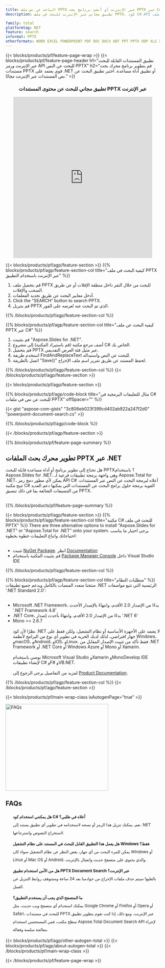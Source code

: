 ```yaml
---
title: الباحث عن نص ملف PPTX عبر الإنترنت أو أنشئ برنامج بحث PPTX عبر C#
description: تطبيق مجاني عبر الإنترنت للبحث في ملف PPTX. كود C# API لأي تطبيق بحث عن نص ملف PPTX.

family: total
platformtag: NET
feature: search
informat: PPTX
otherformats: WORD EXCEL POWERPOINT PDF DOC DOCX ODT PPT PPTX ODP XLS XLSX ODS
---
```

{{< blocks/products/pf/feature-page-wrap >}}
{{< blocks/products/pf/feature-page-header h1="تطبيق المستندات القابلة للبحث عبر الإنترنت ورمز API للبحث عن النص PPTX" h2="قم بتطوير برنامج محرك بحث مستندات PPTX قوي يعتمد على .NET أو تطبيق أداة مساعدة. اختبر تطبيق البحث عن نص المستندات عبر الإنترنت مجانًا." >}}


<div class="container-fluid agp-content bg-white aboutfile box-1 vh100 section nopbtm">
<div class=container>
<div class=row>
<div class="demobox tc col-md-12 padding-0" align="center">

<h3>تطبيق مجاني للبحث عن محتوى المستندات PPTX عبر الإنترنت</h3>

<iframe style="border: none; height: 526px;" scrolling="no" src="https://products.aspose.app/total/search/embed&h1&h2" id="child-iframe" width="90%"></iframe>

</div></div>
</div></div>

{{< blocks/products/pf/agp/feature-section >}}
{{% blocks/products/pf/agp/feature-section-col title="كيفية البحث في ملف PPTX عبر الإنترنت باستخدام التطبيق" %}}

1. قم بتحميل ملف PPTX للبحث من خلال النقر داخل منطقة الإفلات أو عن طريق السحب والإفلات.
1. أدخل معايير البحث عن طريق تحديد المعلمات. 
1. Click the "SEARCH" button to search PPTX.
1. قم بتنزيل PPTX الذي تم البحث عنه لعرضه على الفور.

{{% /blocks/products/pf/agp/feature-section-col %}}

{{% blocks/products/pf/agp/feature-section-col title="كيفية البحث عن ملف PPTX عبر C#" %}}

1. قم بتثبيت "Aspose.Slides for .NET".
1. أضف مرجع مكتبة (قم باستيراد المكتبة) إلى مشروع C# الخاص بك.
1. قم بتحميل PPTX عبر مثيل فئة العرض التقديمي.
1. استخدم طريقة FindAndReplaceText للبحث عن النص واستبداله.
1. اتصل بالطريقة "Save()" لحفظ المستند عن طريق تمرير اسم ملف الإخراج.

{{% /blocks/products/pf/agp/feature-section-col %}}
{{< /blocks/products/pf/agp/feature-section >}}


{{< blocks/products/pf/agp/feature-section >}}

{{% blocks/products/pf/agp/code-block title="مثال للتعليمات البرمجية في C# للبحث عن نص في ملفات PPTX" offSpacer="" %}}

{{< gist "aspose-com-gists" "3c806eb023f399cd402ab922a247f2d0" "powerpoint-document-search.cs" >}}

{{% /blocks/products/pf/agp/code-block %}}

{{< /blocks/products/pf/agp/feature-section >}}

{{% blocks/products/pf/feature-page-summary %}}


<h2>تطوير محرك بحث الملفات PPTX عبر .NET</h2>

هل تحتاج إلى تطوير برنامج أو أداة مساعدة قابلة للبحث PPTX؟ باستخدام Aspose.Slides for .NET، وهي واجهة برمجة تطبيقات فرعية لـ Aspose.Total for .NET، يمكن لأي مطور دمج رمز API C# أعلاه لبرمجة البحث عن النص عبر المستندات. تتيح مكتبة C# القوية برمجة حلول برامج البحث عن المستندات التي يمكنها دعم العديد من التنسيقات الشائعة بما في ذلك تنسيق PPTX.<br /><br />

{{% /blocks/products/pf/feature-page-summary %}}

{{< blocks/products/pf/agp/feature-section >}}
{{% blocks/products/pf/agp/feature-section-col title="مكتبة C# للبحث في ملف PPTX" %}}
There are three alternative options to install "Aspose.Slides for .NET" or "Aspose.Total for .NET" onto your system. يرجى اختيار ما يناسب احتياجاتك واتباع التعليمات خطوة بخطوة:<br /><br />

- تثبيت [NuGet Package](https://www.nuget.org/packages/Aspose.Slides/). انظر [Documentation](https://docs.aspose.com/slides/net/installation/#method-1-install-or-update-asposeslides-from-the-nuget-package-manager)
- قم بتثبيت المكتبة باستخدام [Package Manager Console](https://docs.aspose.com/slides/net/installation/#method-2-install-or-update-asposeslides-through-the-package-manager-console) داخل Visual Studio IDE

{{% /blocks/products/pf/agp/feature-section-col %}}

{{% blocks/products/pf/agp/feature-section-col title="متطلبات النظام" %}}
منتجنا متعدد المنصات بالكامل ويدعم جميع تطبيقات .NET الرئيسية التي تتبع مواصفات '.NET Standard 2.0':<br /><br />

- Microsoft .NET Framework، بدءًا من الإصدار 2.0 الأقدم، وانتهاءً بالإصدار الأحدث '.NET Framework 4.8'
- .NET Core، بدءًا من الإصدار 2.0 الأقدم، وانتهاءً بأحدث إصدار '.NET 6'
- Mono >= 2.6.7
<br /><br />
نظرًا لأن كود .NET لا يعتمد على الأجهزة الأساسية أو نظام التشغيل، ولكن فقط على جهاز افتراضي، لذلك لديك الحرية في تطوير أي نوع من البرامج لأنظمة Windows، وmacOS، وAndroid، وiOS، وLinux. فقط تأكد من تثبيت الإصدار المقابل من .NET Framework أو .NET Core أو Windows Azure أو Mono أو Xamarin.<br /><br />
نوصي باستخدام Microsoft Visual Studio وXamarin وMonoDevelop IDE لإنشاء تطبيقات C# وF# وVB.NET.
<br /><br />
لمزيد من التفاصيل يرجى الرجوع إلى [Product Documentation](https://docs.aspose.com/slides/net/system-requirements/).

{{% /blocks/products/pf/agp/feature-section-col %}}
{{< /blocks/products/pf/agp/feature-section >}}


{{< blocks/products/pf/main-wrap-class isAutogenPage="true" >}}

<style>.howtolist li{margin-right: 0!important;line-height: 26px;position: relative;margin-bottom: 10px;font-size: 13px;list-style-type: none;}</style>
<div class="col-md-12 tl bg-gray-dark howtolist section">
  <a class="anchor" name="faqpage"></a>
  <div class="container tl dflex" itemscope="" itemtype="https://schema.org/FAQPage">
      <div class="col-md-4 howtosectiongfx">
          <img class="social-panel-hide-on-mobile" src="https://www.groupdocs.cloud/templates/brand/images/groupdocs/conversion/groupdocs_conversion-brand.png" alt="FAQs" width="335" height="283">
      </div>
      <div class="howtosection col-md-8">
          <div>
              <h2>FAQs</h2>
              <ul>
                  <li itemscope="" itemprop="mainEntity" itemtype="https://schema.org/Question">
                      <div>
                          <span itemprop="name"><b>هل يمكنني استخدام كود C# أعلاه في طلبي؟</b></span>
                      </div>
                      <div itemscope="" itemprop="acceptedAnswer" itemtype="https://schema.org/Answer">
                          <span itemprop="text">نعم، يمكنك تنزيل هذا الرمز أو نسخه لاستخدامه في تطوير أي تطبيق يستند إلى .NET لاستخراج النصوص واسترجاعها.</span>
                      </div>
                  </li>
                  <li itemscope="" itemprop="mainEntity" itemtype="https://schema.org/Question">
                      <div>
                          <span itemprop="name"><b>هل يعمل هذا التطبيق القابل للبحث في المستند على نظام التشغيل Windows فقط؟</b></span>
                      </div>
                      <div itemscope="" itemprop="acceptedAnswer" itemtype="https://schema.org/Answer">
                          <span itemprop="text">يمكن للمرء البحث من أي جهاز، بغض النظر عن نظام التشغيل سواء كان Windows أو Linux أو Mac OS أو Android، والذي يحتوي على متصفح حديث واتصال بالإنترنت.</span>
                      </div>
                  </li>
                  <li itemscope="" itemprop="mainEntity" itemtype="https://schema.org/Question">
                      <div>
                          <span itemprop="name"><b>هل من الآمن استخدام تطبيق PPTX Document Search عبر الإنترنت؟</b></span>
                      </div>
                      <div itemscope="" itemprop="acceptedAnswer" itemtype="https://schema.org/Answer">
                          <span itemprop="text">بالطبع! سيتم حذف ملفات الإخراج من خوادمنا بعد 24 ساعة وستتوقف روابط التنزيل عن العمل.</span>
                      </div>
                  </li>                 
                  <li itemscope="" itemprop="mainEntity" itemtype="https://schema.org/Question">
                      <div>
                          <span itemprop="name"><b>ما المتصفح الذي يجب أن يستخدم التطبيق؟</b></span>
                      </div>
                      <div itemscope="" itemprop="acceptedAnswer" itemtype="https://schema.org/Answer">
                          <span itemprop="text">يمكنك استخدام أي متصفح ويب حديث، مثل Google Chrome أو Firefox أو Opera أو Safari، للبحث في مستندات PPTX عبر الإنترنت. ومع ذلك، إذا كنت تقوم بتطوير تطبيق سطح مكتب، فمن المستحسن استخدام Aspose.Total Document Search API لإجراء معالجة سلسة وفعالة.</span>
                      </div>
                  </li>
              </ul>
          </div>
      </div>
  </div>

{{< blocks/products/pf/agp/other-autogen-total >}}
{{< blocks/products/pf/agp/about-autogen-total >}}
{{< /blocks/products/pf/main-wrap-class >}}

{{< /blocks/products/pf/feature-page-wrap >}}